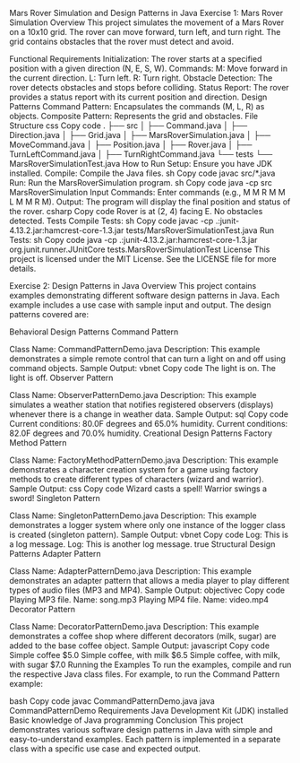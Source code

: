 Mars Rover Simulation and Design Patterns in Java
Exercise 1: Mars Rover Simulation
Overview
This project simulates the movement of a Mars Rover on a 10x10 grid. The rover can move forward, turn left, and turn right. The grid contains obstacles that the rover must detect and avoid.

Functional Requirements
Initialization: The rover starts at a specified position with a given direction (N, E, S, W).
Commands:
M: Move forward in the current direction.
L: Turn left.
R: Turn right.
Obstacle Detection: The rover detects obstacles and stops before colliding.
Status Report: The rover provides a status report with its current position and direction.
Design Patterns
Command Pattern: Encapsulates the commands (M, L, R) as objects.
Composite Pattern: Represents the grid and obstacles.
File Structure
css
Copy code
.
├── src
│   ├── Command.java
│   ├── Direction.java
│   ├── Grid.java
│   ├── MarsRoverSimulation.java
│   ├── MoveCommand.java
│   ├── Position.java
│   ├── Rover.java
│   ├── TurnLeftCommand.java
│   ├── TurnRightCommand.java
└── tests
    └── MarsRoverSimulationTest.java
How to Run
Setup: Ensure you have JDK installed.
Compile: Compile the Java files.
sh
Copy code
javac src/*.java
Run: Run the MarsRoverSimulation program.
sh
Copy code
java -cp src MarsRoverSimulation
Input Commands: Enter commands (e.g., M M R M M L M M R M).
Output: The program will display the final position and status of the rover.
csharp
Copy code
Rover is at (2, 4) facing E. No obstacles detected.
Tests
Compile Tests:
sh
Copy code
javac -cp .:junit-4.13.2.jar:hamcrest-core-1.3.jar tests/MarsRoverSimulationTest.java
Run Tests:
sh
Copy code
java -cp .:junit-4.13.2.jar:hamcrest-core-1.3.jar org.junit.runner.JUnitCore tests.MarsRoverSimulationTest
License
This project is licensed under the MIT License. See the LICENSE file for more details.

Exercise 2: Design Patterns in Java
Overview
This project contains examples demonstrating different software design patterns in Java. Each example includes a use case with sample input and output. The design patterns covered are:

Behavioral Design Patterns
Command Pattern

Class Name: CommandPatternDemo.java
Description: This example demonstrates a simple remote control that can turn a light on and off using command objects.
Sample Output:
vbnet
Copy code
The light is on.
The light is off.
Observer Pattern

Class Name: ObserverPatternDemo.java
Description: This example simulates a weather station that notifies registered observers (displays) whenever there is a change in weather data.
Sample Output:
sql
Copy code
Current conditions: 80.0F degrees and 65.0% humidity.
Current conditions: 82.0F degrees and 70.0% humidity.
Creational Design Patterns
Factory Method Pattern

Class Name: FactoryMethodPatternDemo.java
Description: This example demonstrates a character creation system for a game using factory methods to create different types of characters (wizard and warrior).
Sample Output:
css
Copy code
Wizard casts a spell!
Warrior swings a sword!
Singleton Pattern

Class Name: SingletonPatternDemo.java
Description: This example demonstrates a logger system where only one instance of the logger class is created (singleton pattern).
Sample Output:
vbnet
Copy code
Log: This is a log message.
Log: This is another log message.
true
Structural Design Patterns
Adapter Pattern

Class Name: AdapterPatternDemo.java
Description: This example demonstrates an adapter pattern that allows a media player to play different types of audio files (MP3 and MP4).
Sample Output:
objectivec
Copy code
Playing MP3 file. Name: song.mp3
Playing MP4 file. Name: video.mp4
Decorator Pattern

Class Name: DecoratorPatternDemo.java
Description: This example demonstrates a coffee shop where different decorators (milk, sugar) are added to the base coffee object.
Sample Output:
javascript
Copy code
Simple coffee $5.0
Simple coffee, with milk $6.5
Simple coffee, with milk, with sugar $7.0
Running the Examples
To run the examples, compile and run the respective Java class files. For example, to run the Command Pattern example:

bash
Copy code
javac CommandPatternDemo.java
java CommandPatternDemo
Requirements
Java Development Kit (JDK) installed
Basic knowledge of Java programming
Conclusion
This project demonstrates various software design patterns in Java with simple and easy-to-understand examples. Each pattern is implemented in a separate class with a specific use case and expected output.

